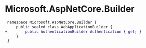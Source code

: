# Microsoft.AspNetCore.Builder

``` diff
 namespace Microsoft.AspNetCore.Builder {
     public sealed class WebApplicationBuilder {
+        public AuthenticationBuilder Authentication { get; }
     }
 }
```

